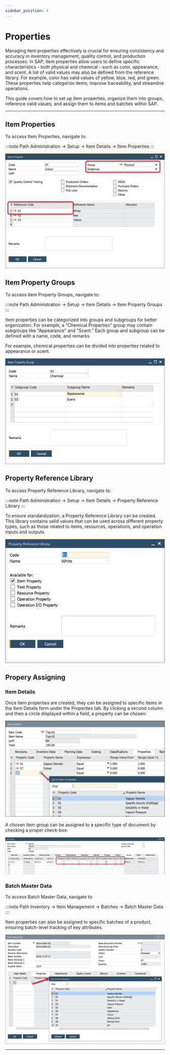 ```yaml
---
sidebar_position: 4
---
```


# Properties

Managing item properties effectively is crucial for ensuring consistency and accuracy in inventory management, quality control, and production processes. In SAP, item properties allow users to define specific characteristics - both physical and chemical - such as color, appearance, and scent. A list of valid values may also be defined from the reference library. For example, color has valid values of yellow, blue, red, and green. These properties help categorize items, improve traceability, and streamline operations.

This guide covers how to set up item properties, organize them into groups, reference valid values, and assign them to items and batches within SAP.

---

## Item Properties

To access Item Properties, navigate to:

:::note Path
    Administration → Setup → Item Details → Item Properties
:::

![General](./media/item-properties/item-property-general.webp)

## Item Property Groups

To access Item Property Groups, navigate to:

:::note Path
    Administration → Setup → Item Details → Item Property Groups
:::

Item properties can be categorized into groups and subgroups for better organization. For example, a "Chemical Properties" group may contain subgroups like "Appearance" and "Scent." Each group and subgroup can be defined with a name, code, and remarks.

For example, chemical properties can be divided into properties related to appearance or scent.

![Group](./media/item-properties/item-property-group-general.webp)

## Property Reference Library

To access Property Reference Library, navigate to:

:::note Path
    Administration → Setup → Item Details → Property Reference Library
:::

To ensure standardization, a Property Reference Library can be created. This library contains valid values that can be used across different property types, such as those related to items, resources, operations, and operation inputs and outputs.

![Property Reference](./media/item-properties/property-reference-library.webp)

## Propery Assigning

### Item Details

Once item properties are created, they can be assigned to specific items in the Item Details form under the Properties tab. By clicking a second column and then a circle displayed within a field, a property can be chosen:

![CFL](./media/item-properties/item-details-cfl.webp)

A chosen item group can be assigned to a specific type of document by checking a proper check-box:

![Assign to document](./media/item-properties/item-groups-assigned-to-documents.webp)

### Batch Master Data

To access Batch Master Data, navigate to:

:::note Path
    Inventory → Item Management → Batches → Batch Master Data
:::

Item properties can also be assigned to specific batches of a product, ensuring batch-level tracking of key attributes.

![Batch](./media/item-properties/batch-master-data-properties.webp)

---
